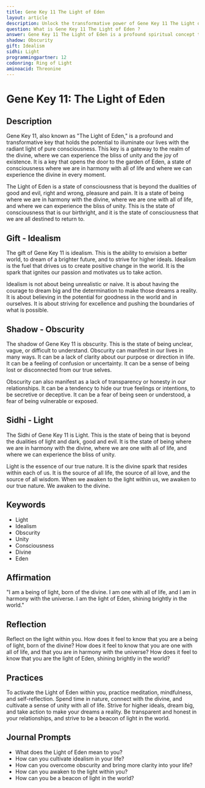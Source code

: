 ```yaml
---
title: Gene Key 11 The Light of Eden
layout: article
description: Unlock the transformative power of Gene Key 11 The Light of Eden. Discover the bliss of unity, the joy of existence, and the radiant light of pure consciousness. Illuminate your life today.
question: What is Gene Key 11 The Light of Eden ?
answer: Gene Key 11 The Light of Eden is a profound spiritual concept that signifies enlightenment and inner peace. It's about unlocking your true potential and embracing the divine light within you. It's a journey towards self-discovery and spiritual growth.
shadow: Obscurity
gift: Idealism
sidhi: Light
programmingpartner: 12
codonring: Ring of Light
aminoacid: Threonine
---
```

# Gene Key 11: The Light of Eden

## Description

Gene Key 11, also known as "The Light of Eden," is a profound and transformative key that holds the potential to illuminate our lives with the radiant light of pure consciousness. This key is a gateway to the realm of the divine, where we can experience the bliss of unity and the joy of existence. It is a key that opens the door to the garden of Eden, a state of consciousness where we are in harmony with all of life and where we can experience the divine in every moment.

The Light of Eden is a state of consciousness that is beyond the dualities of good and evil, right and wrong, pleasure and pain. It is a state of being where we are in harmony with the divine, where we are one with all of life, and where we can experience the bliss of unity. This is the state of consciousness that is our birthright, and it is the state of consciousness that we are all destined to return to.

## Gift - Idealism

The gift of Gene Key 11 is idealism. This is the ability to envision a better world, to dream of a brighter future, and to strive for higher ideals. Idealism is the fuel that drives us to create positive change in the world. It is the spark that ignites our passion and motivates us to take action.

Idealism is not about being unrealistic or naive. It is about having the courage to dream big and the determination to make those dreams a reality. It is about believing in the potential for goodness in the world and in ourselves. It is about striving for excellence and pushing the boundaries of what is possible.

## Shadow - Obscurity

The shadow of Gene Key 11 is obscurity. This is the state of being unclear, vague, or difficult to understand. Obscurity can manifest in our lives in many ways. It can be a lack of clarity about our purpose or direction in life. It can be a feeling of confusion or uncertainty. It can be a sense of being lost or disconnected from our true selves.

Obscurity can also manifest as a lack of transparency or honesty in our relationships. It can be a tendency to hide our true feelings or intentions, to be secretive or deceptive. It can be a fear of being seen or understood, a fear of being vulnerable or exposed.

## Sidhi - Light

The Sidhi of Gene Key 11 is Light. This is the state of being that is beyond the dualities of light and dark, good and evil. It is the state of being where we are in harmony with the divine, where we are one with all of life, and where we can experience the bliss of unity.

Light is the essence of our true nature. It is the divine spark that resides within each of us. It is the source of all life, the source of all love, and the source of all wisdom. When we awaken to the light within us, we awaken to our true nature. We awaken to the divine.

## Keywords

- Light
- Idealism
- Obscurity
- Unity
- Consciousness
- Divine
- Eden

## Affirmation

"I am a being of light, born of the divine. I am one with all of life, and I am in harmony with the universe. I am the light of Eden, shining brightly in the world."

## Reflection

Reflect on the light within you. How does it feel to know that you are a being of light, born of the divine? How does it feel to know that you are one with all of life, and that you are in harmony with the universe? How does it feel to know that you are the light of Eden, shining brightly in the world?

## Practices

To activate the Light of Eden within you, practice meditation, mindfulness, and self-reflection. Spend time in nature, connect with the divine, and cultivate a sense of unity with all of life. Strive for higher ideals, dream big, and take action to make your dreams a reality. Be transparent and honest in your relationships, and strive to be a beacon of light in the world.

## Journal Prompts

- What does the Light of Eden mean to you?
- How can you cultivate idealism in your life?
- How can you overcome obscurity and bring more clarity into your life?
- How can you awaken to the light within you?
- How can you be a beacon of light in the world?